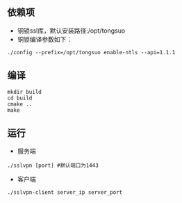 <!--
 * @Author: lw liuwei@flksec.com
 * @Date: 2023-09-16 23:21:36
 * @LastEditors: lw liuwei@flksec.com
 * @LastEditTime: 2023-09-21 23:30:07
 * @FilePath: \sslvpn-test\README.md
 * @Description: 这是默认设置,请设置`customMade`, 打开koroFileHeader查看配置 进行设置: https://github.com/OBKoro1/koro1FileHeader/wiki/%E9%85%8D%E7%BD%AE
-->
## 依赖项
- 铜锁ssl库，默认安装路径:/opt/tongsuo
- 铜锁编译参数如下：
```shell
./config --prefix=/opt/tongsuo enable-ntls --api=1.1.1
```

## 编译
```shell
mkdir build
cd build
cmake ..
make
```

## 运行

- 服务端
```shell
./sslvpn [port] #默认端口为1443
```

- 客户端
```shell
./sslvpn-client server_ip server_port
```
